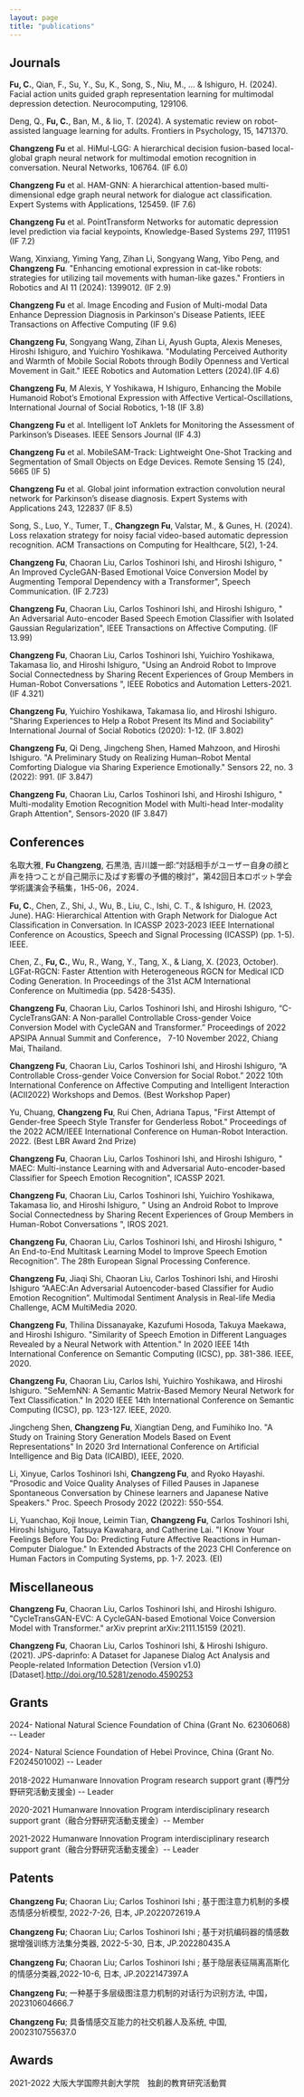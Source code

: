 ```yaml
---
layout: page
title: "publications"
---
```


## Journals

**Fu, C.**, Qian, F., Su, Y., Su, K., Song, S., Niu, M., ... & Ishiguro, H. (2024). Facial action units guided graph representation learning for multimodal depression detection. Neurocomputing, 129106.

Deng, Q., **Fu, C.**, Ban, M., & Iio, T. (2024). A systematic review on robot-assisted language learning for adults. Frontiers in Psychology, 15, 1471370.

**Changzeng Fu** et al. HiMul-LGG: A hierarchical decision fusion-based local-global graph neural network for multimodal emotion recognition in conversation. Neural Networks, 106764. (IF 6.0)

**Changzeng Fu** et al. HAM-GNN: A hierarchical attention-based multi-dimensional edge graph neural network for dialogue act classification. Expert Systems with Applications, 125459. (IF 7.6)

**Changzeng Fu** et al. PointTransform Networks for automatic depression level prediction via facial keypoints, Knowledge-Based Systems 297, 111951  (IF 7.2)

Wang, Xinxiang, Yiming Yang, Zihan Li, Songyang Wang, Yibo Peng, and **Changzeng Fu**. "Enhancing emotional expression in cat-like robots: strategies for utilizing tail movements with human-like gazes." Frontiers in Robotics and AI 11 (2024): 1399012. (IF 2.9)

**Changzeng Fu** et al. Image Encoding and Fusion of Multi-modal Data Enhance Depression Diagnosis in Parkinson's Disease Patients, IEEE Transactions on Affective Computing  (IF 9.6)

**Changzeng Fu**, Songyang Wang, Zihan Li, Ayush Gupta, Alexis Meneses, Hiroshi Ishiguro, and Yuichiro Yoshikawa. "Modulating Perceived Authority and Warmth of Mobile Social Robots through Bodily Openness and Vertical Movement in Gait." IEEE Robotics and Automation Letters (2024).(IF 4.6)

**Changzeng Fu**, M Alexis, Y Yoshikawa, H Ishiguro, Enhancing the Mobile Humanoid Robot’s Emotional Expression with Affective Vertical-Oscillations, International Journal of Social Robotics, 1-18  (IF 3.8)

**Changzeng Fu** et al. Intelligent IoT Anklets for Monitoring the Assessment of Parkinson’s Diseases. IEEE Sensors Journal (IF 4.3)

**Changzeng Fu** et al. MobileSAM-Track: Lightweight One-Shot Tracking and Segmentation of Small Objects on Edge Devices. Remote Sensing 15 (24), 5665 (IF 5)

**Changzeng Fu** et al. Global joint information extraction convolution neural network for Parkinson’s disease diagnosis. Expert Systems with Applications 243, 122837 (IF 8.5)

Song, S., Luo, Y., Tumer, T., **Changzegn Fu**, Valstar, M., & Gunes, H. (2024). Loss relaxation strategy for noisy facial video-based automatic depression recognition. ACM Transactions on Computing for Healthcare, 5(2), 1-24.

**Changzeng Fu**, Chaoran Liu, Carlos Toshinori Ishi, and Hiroshi Ishiguro, " An Improved CycleGAN-Based Emotional Voice Conversion Model by Augmenting Temporal Dependency with a Transformer", Speech Communication. (IF 2.723)

**Changzeng Fu**, Chaoran Liu, Carlos Toshinori Ishi, and Hiroshi Ishiguro, " An Adversarial Auto-encoder Based Speech Emotion Classifier with Isolated Gaussian Regularization", IEEE Transactions on Affective Computing. (IF 13.99)

**Changzeng Fu**, Chaoran Liu, Carlos Toshinori Ishi, Yuichiro Yoshikawa, Takamasa Iio, and Hiroshi Ishiguro, "Using an Android Robot to Improve Social Connectedness by Sharing Recent Experiences of Group Members in Human-Robot Conversations ", IEEE Robotics and Automation Letters-2021. (IF 4.321)

**Changzeng Fu**, Yuichiro Yoshikawa, Takamasa Iio, and Hiroshi Ishiguro. "Sharing Experiences to Help a Robot Present Its Mind and Sociability" International Journal of Social Robotics (2020): 1-12. (IF 3.802)

**Changzeng Fu**, Qi Deng, Jingcheng Shen, Hamed Mahzoon, and Hiroshi Ishiguro. "A Preliminary Study on Realizing Human–Robot Mental Comforting Dialogue via Sharing Experience Emotionally." Sensors 22, no. 3 (2022): 991. (IF 3.847)

**Changzeng Fu**, Chaoran Liu, Carlos Toshinori Ishi, and Hiroshi Ishiguro, " Multi-modality Emotion Recognition Model with Multi-head Inter-modality Graph Attention", Sensors-2020 (IF 3.847)


## Conferences

名取大雅, **Fu Changzeng**, 石黒浩, 吉川雄一郎:“対話相手がユーザー自身の顔と声を持つことが自己開示に及ばす影響の予備的検討”，第42回日本ロボット学会学術講演会予稿集，1H5-06，2024．

**Fu, C.**, Chen, Z., Shi, J., Wu, B., Liu, C., Ishi, C. T., & Ishiguro, H. (2023, June). HAG: Hierarchical Attention with Graph Network for Dialogue Act Classification in Conversation. In ICASSP 2023-2023 IEEE International Conference on Acoustics, Speech and Signal Processing (ICASSP) (pp. 1-5). IEEE.

Chen, Z., **Fu, C.**, Wu, R., Wang, Y., Tang, X., & Liang, X. (2023, October). LGFat-RGCN: Faster Attention with Heterogeneous RGCN for Medical ICD Coding Generation. In Proceedings of the 31st ACM International Conference on Multimedia (pp. 5428-5435).

**Changzeng Fu**, Chaoran Liu, Carlos Toshinori Ishi, and Hiroshi Ishiguro, “C-CycleTransGAN: A Non-parallel Controllable Cross-gender Voice Conversion Model with CycleGAN and Transformer.” Proceedings of 2022 APSIPA Annual Summit and Conference， 7-10 November 2022, Chiang Mai, Thailand. 

**Changzeng Fu**, Chaoran Liu, Carlos Toshinori Ishi, and Hiroshi Ishiguro, “A Controllable Cross-gender Voice Conversion for Social Robot.” 2022 10th International Conference on Affective Computing and Intelligent Interaction (ACII2022) Workshops and Demos. (Best Workshop Paper)

Yu, Chuang, **Changzeng Fu**, Rui Chen, Adriana Tapus, "First Attempt of Gender-free Speech Style Transfer for Genderless Robot." Proceedings of the 2022 ACM/IEEE International Conference on Human-Robot Interaction. 2022. (Best LBR Award 2nd Prize)

**Changzeng Fu**, Chaoran Liu, Carlos Toshinori Ishi, and Hiroshi Ishiguro, " MAEC: Multi-instance Learning with and Adversarial Auto-encoder-based Classifier for Speech Emotion Recognition", ICASSP 2021.

**Changzeng Fu**, Chaoran Liu, Carlos Toshinori Ishi, Yuichiro Yoshikawa, Takamasa Iio, and Hiroshi Ishiguro, " Using an Android Robot to Improve Social Connectedness by Sharing Recent Experiences of Group Members in Human-Robot Conversations ", IROS 2021.

**Changzeng Fu**, Chaoran Liu, Carlos Toshinori Ishi, and Hiroshi Ishiguro, " An End-to-End Multitask Learning Model to Improve Speech Emotion Recognition". The 28th European Signal Processing Conference.

**Changzeng Fu**, Jiaqi Shi, Chaoran Liu, Carlos Toshinori Ishi, and Hiroshi Ishiguro “AAEC:An Adversarial Autoencoder-based Classifier for Audio Emotion Recognition”. Multimodal Sentiment Analysis in Real-life Media Challenge, ACM MultiMedia 2020.

**Changzeng Fu**, Thilina Dissanayake, Kazufumi Hosoda, Takuya Maekawa, and Hiroshi Ishiguro. "Similarity of Speech Emotion in Different Languages Revealed by a Neural Network with Attention." In 2020 IEEE 14th International Conference on Semantic Computing (ICSC), pp. 381-386. IEEE, 2020.

**Changzeng Fu**, Chaoran Liu, Carlos Ishi, Yuichiro Yoshikawa, and Hiroshi Ishiguro. "SeMemNN: A Semantic Matrix-Based Memory Neural Network for Text Classification." In 2020 IEEE 14th International Conference on Semantic Computing (ICSC), pp. 123-127. IEEE, 2020.

Jingcheng Shen, **Changzeng Fu**, Xiangtian Deng, and Fumihiko Ino. "A Study on Training Story Generation Models Based on Event Representations" In 2020 3rd International Conference on Artificial Intelligence and Big Data (ICAIBD), IEEE, 2020.

Li, Xinyue, Carlos Toshinori Ishi, **Changzeng Fu**, and Ryoko Hayashi. "Prosodic and Voice Quality Analyses of Filled Pauses in Japanese Spontaneous Conversation by Chinese learners and Japanese Native Speakers." Proc. Speech Prosody 2022 (2022): 550-554.

Li, Yuanchao, Koji Inoue, Leimin Tian, **Changzeng Fu**, Carlos Toshinori Ishi, Hiroshi Ishiguro, Tatsuya Kawahara, and Catherine Lai. "I Know Your Feelings Before You Do: Predicting Future Affective Reactions in Human-Computer Dialogue." In Extended Abstracts of the 2023 CHI Conference on Human Factors in Computing Systems, pp. 1-7. 2023. (EI)

## Miscellaneous

**Changzeng Fu**, Chaoran Liu, Carlos Toshinori Ishi, and Hiroshi Ishiguro. "CycleTransGAN-EVC: A CycleGAN-based Emotional Voice Conversion Model with Transformer." arXiv preprint arXiv:2111.15159 (2021).

**Changzeng Fu**, Chaoran Liu, Carlos Toshinori Ishi, & Hiroshi Ishiguro. (2021). JPS-daprinfo: A Dataset for Japanese Dialog Act Analysis and People-related Information Detection (Version v1.0) [Dataset].http://doi.org/10.5281/zenodo.4590253


## Grants

2024-   National Natural Science Foundation of China (Grant No. 62306068) -- Leader

2024-   Natural Science Foundation of Hebei Province, China (Grant No. F2024501002) -- Leader

2018-2022 Humanware Innovation Program research support grant (専門分野研究活動支援金) -- Leader

2020-2021 Humanware Innovation Program interdisciplinary research support grant（融合分野研究活動支援金）-- Member

2021-2022 Humanware Innovation Program interdisciplinary research support grant（融合分野研究活動支援金）-- Leader


## Patents

**Changzeng Fu**; Chaoran Liu; Carlos Toshinori Ishi ; 基于图注意力机制的多模态情感分析模型, 2022-7-26, 日本, JP.2022072619.A

**Changzeng Fu**; Chaoran Liu; Carlos Toshinori Ishi ; 基于对抗编码器的情感数据增强训练方法集分类器, 2022-5-30, 日本, JP.202280435.A

**Changzeng Fu**; Chaoran Liu; Carlos Toshinori Ishi ; 基于隐层表征隔离高斯化的情感分类器,2022-10-6, 日本, JP.2022147397.A

**Changzeng Fu**;  一种基于多层级图注意力机制的对话行为识别方法, 中国，202310604666.7

**Changzeng Fu**;  具备情感交互能力的社交机器人及系统, 中国, 2002310755637.0


## Awards

2021-2022 大阪大学国際共創大学院　独創的教育研究活動賞

